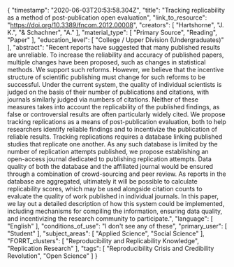 {
    "timestamp": "2020-06-03T20:53:58.304Z",
    "title": "Tracking replicability as a method of post-publication open evaluation",
    "link_to_resource": "https://doi.org/10.3389/fncom.2012.00008",
    "creators": [
        "Hartshorne",
        "J. K.",
        "& Schachner",
        "A."
    ],
    "material_type": [
        "Primary Source",
        "Reading",
        "Paper"
    ],
    "education_level": [
        "College / Upper Division (Undergraduates)"
    ],
    "abstract": "Recent reports have suggested that many published results are unreliable. To increase the reliability and accuracy of published papers, multiple changes have been proposed, such as changes in statistical methods. We support such reforms. However, we believe that the incentive structure of scientific publishing must change for such reforms to be successful. Under the current system, the quality of individual scientists is judged on the basis of their number of publications and citations, with journals similarly judged via numbers of citations. Neither of these measures takes into account the replicability of the published findings, as false or controversial results are often particularly widely cited. We propose tracking replications as a means of post-publication evaluation, both to help researchers identify reliable findings and to incentivize the publication of reliable results. Tracking replications requires a database linking published studies that replicate one another. As any such database is limited by the number of replication attempts published, we propose establishing an open-access journal dedicated to publishing replication attempts. Data quality of both the database and the affiliated journal would be ensured through a combination of crowd-sourcing and peer review. As reports in the database are aggregated, ultimately it will be possible to calculate replicability scores, which may be used alongside citation counts to evaluate the quality of work published in individual journals. In this paper, we lay out a detailed description of how this system could be implemented, including mechanisms for compiling the information, ensuring data quality, and incentivizing the research community to participate.",
    "language": [
        "English"
    ],
    "conditions_of_use": "I don't see any of these",
    "primary_user": [
        "Student"
    ],
    "subject_areas": [
        "Applied Science",
        "Social Science"
    ],
    "FORRT_clusters": [
        "Reproducibility and Replicability Knowledge",
        "Replication Research"
    ],
    "tags": [
        "Reproducibility Crisis and Credibility Revolution",
        "Open Science"
    ]
}